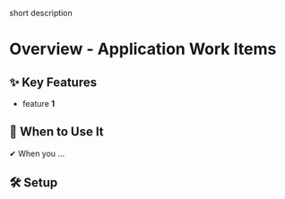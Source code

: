 short description

# Overview - Application Work Items

## ✨ Key Features

- feature **1**

## 📌 When to Use It

✔ When you ...

## 🛠️ Setup
